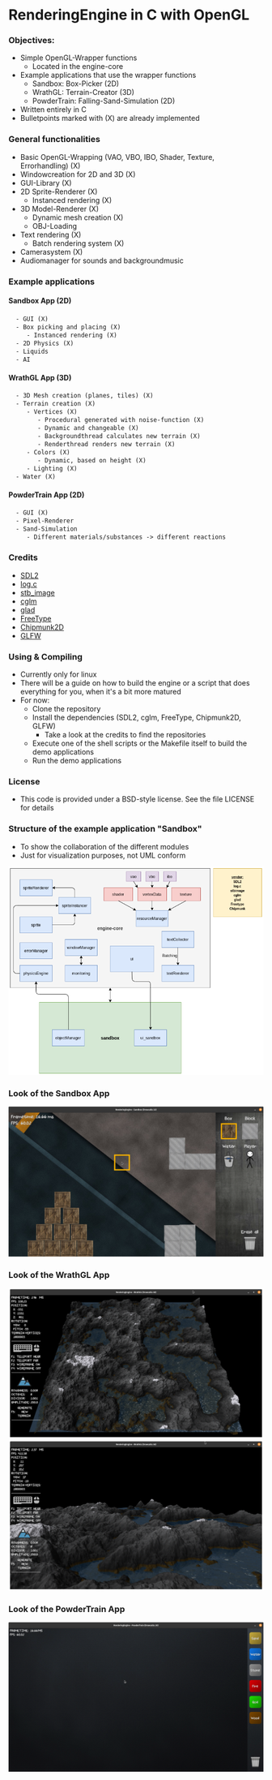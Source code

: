 # RenderingEngine in C with OpenGL

### Objectives:
   - Simple OpenGL-Wrapper functions
      - Located in the engine-core
   - Example applications that use the wrapper functions       
      - Sandbox: Box-Picker (2D)
      - WrathGL: Terrain-Creator (3D)  
      - PowderTrain: Falling-Sand-Simulation (2D)
   - Written entirely in C
   - Bulletpoints marked with (X) are already implemented

### General functionalities
   - Basic OpenGL-Wrapping (VAO, VBO, IBO, Shader, Texture, Errorhandling)  (X)  
   - Windowcreation for 2D and 3D (X)
   - GUI-Library (X)
   - 2D Sprite-Renderer (X)
      - Instanced rendering (X)
   - 3D Model-Renderer (X)
      - Dynamic mesh creation (X)
      - OBJ-Loading
   - Text rendering (X)
      - Batch rendering system (X)   
   - Camerasystem (X)
   - Audiomanager for sounds and backgroundmusic

### Example applications   
   #### Sandbox App (2D)
      - GUI (X)
      - Box picking and placing (X)
         - Instanced rendering (X)
      - 2D Physics (X)
      - Liquids   
      - AI
   #### WrathGL App (3D)            
      - 3D Mesh creation (planes, tiles) (X)
      - Terrain creation (X)
         - Vertices (X)
            - Procedural generated with noise-function (X)
            - Dynamic and changeable (X)
            - Backgroundthread calculates new terrain (X)
            - Renderthread renders new terrain (X)
         - Colors (X)
            - Dynamic, based on height (X)
         - Lighting (X)
      - Water (X)
   #### PowderTrain App (2D)
      - GUI (X)   
      - Pixel-Renderer
      - Sand-Simulation
         - Different materials/substances -> different reactions

### Credits
   - [SDL2](https://www.libsdl.org/index.php)
   - [log.c](https://github.com/rxi/log.c)
   - [stb_image](https://github.com/nothings/stb/blob/master/stb_image.h)
   - [cglm](https://github.com/recp/cglm)
   - [glad](https://github.com/Dav1dde/glad)
   - [FreeType](https://freetype.org/index.html)
   - [Chipmunk2D](https://github.com/slembcke/Chipmunk2D)
   - [GLFW](https://github.com/glfw/glfw) 

### Using & Compiling
   - Currently only for linux
   - There will be a guide on how to build the engine or a script that does everything for you, when it's a bit more matured
   - For now:   
      - Clone the repository
      - Install the dependencies (SDL2, cglm, FreeType, Chipmunk2D, GLFW) 
         - Take a look at the credits to find the repositories
      - Execute one of the shell scripts or the Makefile itself to build the demo applications
      - Run the demo applications  

### License
   - This code is provided under a BSD-style license. See the file LICENSE for details

### Structure of the example application "Sandbox"
   - To show the collaboration of the different modules
   - Just for visualization purposes, not UML conform    

   ![Application structure](Structure_002.png)

### Look of the Sandbox App
   ![Sandbox](Screenshot_SB_006.png)

### Look of the WrathGL App
   ![WrathGL_far](Screenshot_WR_011_far.png)
   ![WrathGL_close](Screenshot_WR_011_close.png)

### Look of the PowderTrain App
   ![PowderTrain](Screenshot_PT_001.png)   